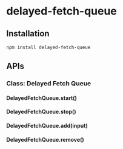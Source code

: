# delayed-fetch-queue

## Installation
```bash
npm install delayed-fetch-queue
```

## APIs

### Class: Delayed Fetch Queue

#### DelayedFetchQueue.start()
#### DelayedFetchQueue.stop()
#### DelayedFetchQueue.add(input)
#### DelayedFetchQueue.remove()